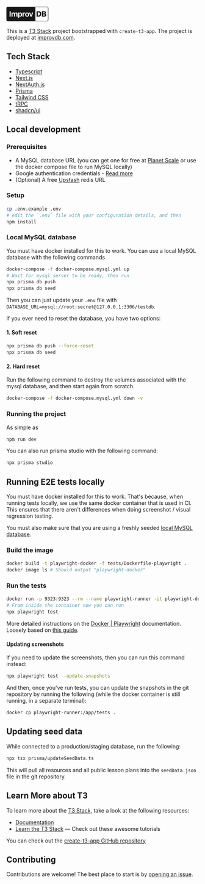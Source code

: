 ![ImprovDB](logo.png)

This is a [T3 Stack](https://create.t3.gg/) project bootstrapped with `create-t3-app`. The project is deployed at [improvdb.com](https://improvdb.com/).

## Tech Stack

- [Typescript](https://www.typescriptlang.org/docs/)
- [Next.js](https://nextjs.org)
- [NextAuth.js](https://next-auth.js.org)
- [Prisma](https://prisma.io)
- [Tailwind CSS](https://tailwindcss.com)
- [tRPC](https://trpc.io)
- [shadcn/ui](https://ui.shadcn.com/)

## Local development

### Prerequisites

- A MySQL database URL (you can get one for free at [Planet Scale](https://planetscale.com/) or use the docker compose file to run MySQL locally)
- Google authentication credentials - [Read more](https://next-auth.js.org/providers/google)
- (Optional) A free [Upstash](https://upstash.com/) redis URL

### Setup

```bash
cp .env.example .env
# edit the `.env` file with your configuration details, and then
npm install
```

### Local MySQL database

You must have docker installed for this to work. You can use a local MySQL database with the following commands

```bash
docker-compose -f docker-compose.mysql.yml up
# Wait for mysql server to be ready, then run
npx prisma db push
npx prisma db seed
```

Then you can just update your `.env` file with `DATABASE_URL=mysql://root:secret@127.0.0.1:3306/testdb`.

If you ever need to reset the database, you have two options:

#### 1. Soft reset

```bash
npx prisma db push --force-reset
npx prisma db seed
```

#### 2. Hard reset

Run the following command to destroy the volumes associated with the mysql database, and then start again from scratch.

```bash
docker-compose -f docker-compose.mysql.yml down -v
```

### Running the project

As simple as

```bash
npm run dev
```

You can also run prisma studio with the following command:

```bash
npx prisma studio
```

## Running E2E tests locally

You must have docker installed for this to work. That's because, when running tests locally, we use the same docker container that is used in CI. This ensures that there aren't differences when doing screenshot / visual regression testing.

You must also make sure that you are using a freshly seeded [local MySQL database](#local-mysql-database).

### Build the image

```bash
docker build -t playwright-docker -f tests/Dockerfile-playwright .
docker image ls # Should output "playwright-docker"
```

### Run the tests

```bash
docker run -p 9323:9323 --rm --name playwright-runner -it playwright-docker:latest /bin/bash
# From inside the container now you can run
npx playwright test
```

More detailed instructions on the [Docker | Playwright](https://playwright.dev/docs/docker) documentation. Loosely based on [this guide](https://www.digitalocean.com/community/tutorials/how-to-run-end-to-end-tests-using-playwright-and-docker#step-3-mdash-executing-the-tests).

#### Updating screenshots

If you need to update the screenshots, then you can run this command instead:

```bash
npx playwright test --update-snapshots
```

And then, once you've run tests, you can update the snapshots in the git repository by running the following (while the docker container is still running, in a separate terminal):

```bash
docker cp playwright-runner:/app/tests .
```

## Updating seed data

While connected to a production/staging database, run the following:

```bash
npx tsx prisma/updateSeedData.ts
```

This will pull all resources and all public lesson plans into the `seedData.json` file in the git repository.

## Learn More about T3

To learn more about the [T3 Stack](https://create.t3.gg/), take a look at the following resources:

- [Documentation](https://create.t3.gg/)
- [Learn the T3 Stack](https://create.t3.gg/en/faq#what-learning-resources-are-currently-available) — Check out these awesome tutorials

You can check out the [create-t3-app GitHub repository](https://github.com/t3-oss/create-t3-app)

## Contributing

Contributions are welcome! The best place to start is by [opening an issue](https://github.com/aberonni/improvdb/issues).
